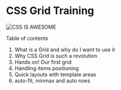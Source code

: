 # CSS Grid Training

![CSS IS AWESOME](https://images-na.ssl-images-amazon.com/images/I/61R1h58rHML._SX569_.jpg)

Table of contents
1. What is a Grid and why do I want to use it
2. Why CSS Grid is such a revolution
3. Hands on! Our first grid
4. Handling items positioning
5. Quick layouts with template areas
6. auto-fit, minmax and auto rows
